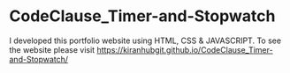 # CodeClause_Timer-and-Stopwatch
I developed this portfolio website using HTML, CSS &amp; JAVASCRIPT. To see the website please visit https://kiranhubgit.github.io/CodeClause_Timer-and-Stopwatch/
